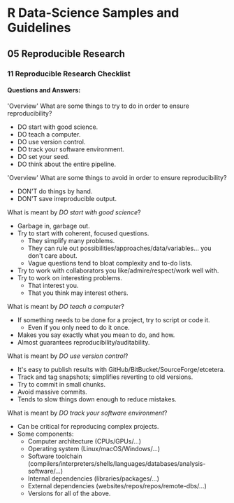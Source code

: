 # R Data-Science Samples and Guidelines
## 05 Reproducible Research
### 11 Reproducible Research Checklist
#### Questions and Answers:


'Overview'
What are some things to try to do in order to ensure reproducibility?

- DO start with good science.
- DO teach a computer.
- DO use version control.
- DO track your software environment.
- DO set your seed.
- DO think about the entire pipeline.



'Overview'
What are some things to avoid in order to ensure reproducibility?

- DON'T do things by hand.
- DON'T save irreproducible output.



What is meant by _DO start with good science_?

- Garbage in, garbage out.
- Try to start with coherent, focused questions.
    - They simplify many problems.
    - They can rule out possibilities/approaches/data/variables... you don't care about.
    - Vague questions tend to bloat complexity and to-do lists.
- Try to work with collaborators you like/admire/respect/work well with.
- Try to work on interesting problems.
    - That interest you.
    - That you think may interest others.



What is meant by _DO teach a computer_?

- If something needs to be done for a project, try to script or code it.
    - Even if you only need to do it once.
- Makes you say exactly what you mean to do, and how.
- Almost guarantees reproducibility/auditability.



What is meant by _DO use version control_?

- It's easy to publish results with GitHub/BitBucket/SourceForge/etcetera.
- Track and tag snapshots; simplifies reverting to old versions.
- Try to commit in small chunks.
- Avoid massive commits.
- Tends to slow things down enough to reduce mistakes.



What is meant by _DO track your software environment_?

- Can be critical for reproducing complex projects.
- Some components:
    - Computer architecture (CPUs/GPUs/...)
    - Operating system (Linux/macOS/Windows/...)
    - Software toolchain (compilers/interpreters/shells/languages/databases/analysis-software/...)
    - Internal dependencies (libraries/packages/...)
    - External dependencies (websites/repos/repos/remote-dbs/...)
    - Versions for all of the above.
